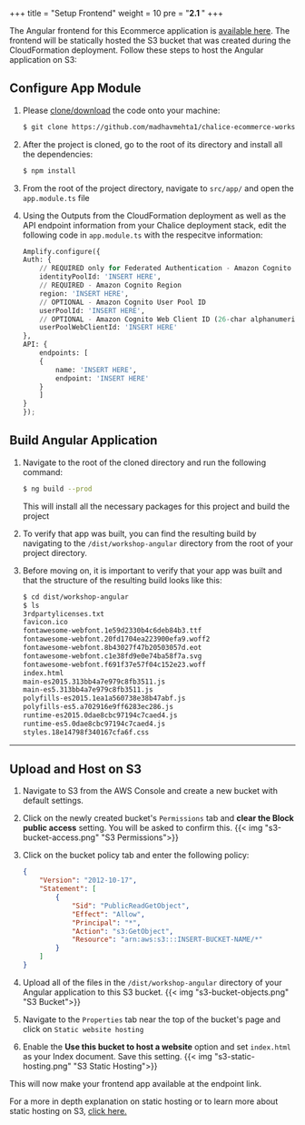 +++
title = "Setup Frontend"
weight = 10
pre = "<b>2.1 </b>"
+++


The Angular frontend for this Ecommerce application is [available here](https://github.com/madhavmehta1/aws-chalice-ecommerce-workshop/tree/master/resources/code). 
The frontend will be statically hosted the S3 bucket that was created during the CloudFormation deployment.
Follow these steps to host the Angular application on S3:

## Configure App Module
1. Please [clone/download](https://github.com/madhavmehta1/aws-chalice-ecommerce-workshop/tree/master/resources/code) the code onto your machine:
    ```bash
    $ git clone https://github.com/madhavmehta1/chalice-ecommerce-workshop-site.git
    ```

2. After the project is cloned, go to the root of its directory and install all the dependencies:
    ```bash
    $ npm install
    ```

3. From the root of the project directory, navigate to `src/app/` and open the `app.module.ts` file

4. Using the Outputs from the CloudFormation deployment as well as the API endpoint information from your Chalice deployment stack, edit the following code in `app.module.ts` with the respecitve information:
    ```python
    Amplify.configure({
    Auth: {
        // REQUIRED only for Federated Authentication - Amazon Cognito Identity Pool ID
        identityPoolId: 'INSERT HERE',
        // REQUIRED - Amazon Cognito Region
        region: 'INSERT HERE',
        // OPTIONAL - Amazon Cognito User Pool ID
        userPoolId: 'INSERT HERE',
        // OPTIONAL - Amazon Cognito Web Client ID (26-char alphanumeric string)
        userPoolWebClientId: 'INSERT HERE'
    },
    API: {
        endpoints: [
        {
            name: 'INSERT HERE',
            endpoint: 'INSERT HERE'
        }
        ]
    }
    });
    ```


## Build Angular Application
1. Navigate to the root of the cloned directory and run the following command:
    ```bash
    $ ng build --prod
    ```
   This will install all the necessary packages for this project and build the project

3. To verify that app was built, you can find the resulting build by navigating to the `/dist/workshop-angular` directory from the root of your project directory.

4. Before moving on, it is important to verify that your app was built and that the structure of the resulting build looks like this:
    ```bash
    $ cd dist/workshop-angular
    $ ls
    3rdpartylicenses.txt
    favicon.ico
    fontawesome-webfont.1e59d2330b4c6deb84b3.ttf
    fontawesome-webfont.20fd1704ea223900efa9.woff2
    fontawesome-webfont.8b43027f47b20503057d.eot
    fontawesome-webfont.c1e38fd9e0e74ba58f7a.svg
    fontawesome-webfont.f691f37e57f04c152e23.woff
    index.html
    main-es2015.313bb4a7e979c8fb3511.js
    main-es5.313bb4a7e979c8fb3511.js
    polyfills-es2015.1ea1a560738e38b47abf.js
    polyfills-es5.a702916e9ff6283ec286.js
    runtime-es2015.0dae8cbc97194c7caed4.js
    runtime-es5.0dae8cbc97194c7caed4.js
    styles.18e14798f340167cfa6f.css
    ```

___

## Upload and Host on S3

1. Navigate to S3 from the AWS Console and create a new bucket with default settings.

2. Click on the newly created bucket's `Permissions` tab and **clear the Block public access** setting. You will be asked to confirm this.
{{< img "s3-bucket-access.png" "S3 Permissions">}}

3. Click on the bucket policy tab and enter the following policy:
    ```json
    {
        "Version": "2012-10-17",
        "Statement": [
            {
                "Sid": "PublicReadGetObject",
                "Effect": "Allow",
                "Principal": "*",
                "Action": "s3:GetObject",
                "Resource": "arn:aws:s3:::INSERT-BUCKET-NAME/*"
            }
        ]
    }
    ```

4. Upload all of the files in the `/dist/workshop-angular` directory of your Angular application to this S3 bucket.
{{< img "s3-bucket-objects.png" "S3 Bucket">}}

5. Navigate to the `Properties` tab near the top of the bucket's page and click on `Static website hosting`

6. Enable the **Use this bucket to host a website** option and set `index.html` as your Index document. Save this setting.
{{< img "s3-static-hosting.png" "S3 Static Hosting">}}

This will now make your frontend app available at the endpoint link.

For a more in depth explanation on static hosting or to learn more about static hosting on S3, [click here.](https://docs.aws.amazon.com/AmazonS3/latest/dev/WebsiteHosting.html)
